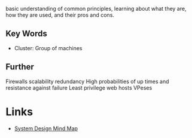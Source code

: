 basic understanding of common principles, learning about what they are, how they are used, and their pros and cons.
## Key Words
- Cluster: Group of machines
## Further
Firewalls
scalability
redundancy
High probabilities of up times and resistance against failure
Least privilege
web hosts
VPeses
# Links
- [System Design Mind Map](https://miro.com/app/board/uXjVIoaCCAA=/?focusWidget=3458764631905318903)
